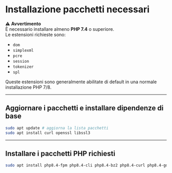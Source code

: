# Installazione pacchetti necessari

⚠️ **Avvertimento**  
È necessario installare almeno **PHP 7.4** o superiore.  
Le estensioni richieste sono:  
- `dom`  
- `simplexml`  
- `pcre`  
- `session`  
- `tokenizer`  
- `spl`  

Queste estensioni sono generalmente abilitate di default in una normale installazione PHP 7/8.

---

## Aggiornare i pacchetti e installare dipendenze di base

```bash
sudo apt update # aggiorna la lista pacchetti
sudo apt install curl openssl libssl3
```

---

## Installare i pacchetti PHP richiesti

```bash
sudo apt install php8.4-fpm php8.4-cli php8.4-bz2 php8.4-curl php8.4-gd php8.4-intl php8.4-mbstring php8.4-pgsql php8.4-sqlite3 php8.4-xml php8.4-ldap php8.4-redis
```
